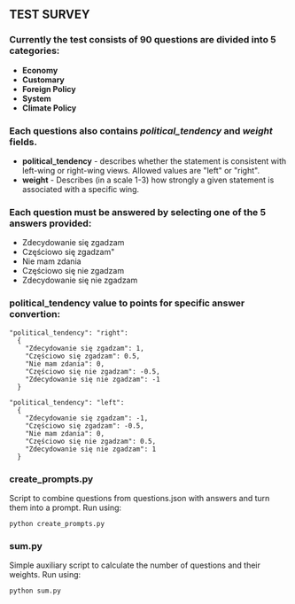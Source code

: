 ## TEST SURVEY

### Currently the test consists of 90 questions are divided into 5 categories:

- **Economy**
- **Customary**
- **Foreign Policy**
- **System**
- **Climate Policy**

### Each questions also contains _political_tendency_ and _weight_ fields.

- **political_tendency** - describes whether the statement is consistent with left-wing or right-wing views. Allowed values are "left" or "right".
- **weight** - Describes (in a scale 1-3) how strongly a given statement is associated with a specific wing.

### Each question must be answered by selecting one of the 5 answers provided:

- Zdecydowanie się zgadzam
- Częściowo się zgadzam"
- Nie mam zdania
- Częściowo się nie zgadzam
- Zdecydowanie się nie zgadzam

### political_tendency value to points for specific answer convertion:

```
"political_tendency": "right":
  {
    "Zdecydowanie się zgadzam": 1,
    "Częściowo się zgadzam": 0.5,
    "Nie mam zdania": 0,
    "Częściowo się nie zgadzam": -0.5,
    "Zdecydowanie się nie zgadzam": -1
  }

"political_tendency": "left":
  {
    "Zdecydowanie się zgadzam": -1,
    "Częściowo się zgadzam": -0.5,
    "Nie mam zdania": 0,
    "Częściowo się nie zgadzam": 0.5,
    "Zdecydowanie się nie zgadzam": 1
  }
```

### create_prompts.py

Script to combine questions from questions.json with answers and turn them into a prompt. Run using:

```
python create_prompts.py
```

### sum.py

Simple auxiliary script to calculate the number of questions and their weights. Run using:

```
python sum.py
```
